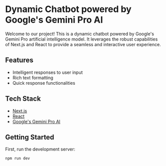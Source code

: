 # Dynamic Chatbot powered by Google's Gemini Pro AI

Welcome to our project! This is a dynamic chatbot powered by Google's Gemini Pro artificial intelligence model. It leverages the robust capabilities of Next.js and React to provide a seamless and interactive user experience.

## Features

- Intelligent responses to user input
- Rich text formatting
- Quick response functionalities

## Tech Stack

- [Next.js](https://nextjs.org/)
- [React](https://reactjs.org/)
- [Google's Gemini Pro AI](https://deepmind.google/technologies/gemini/pro/)

## Getting Started

First, run the development server:

```bash
npm run dev
